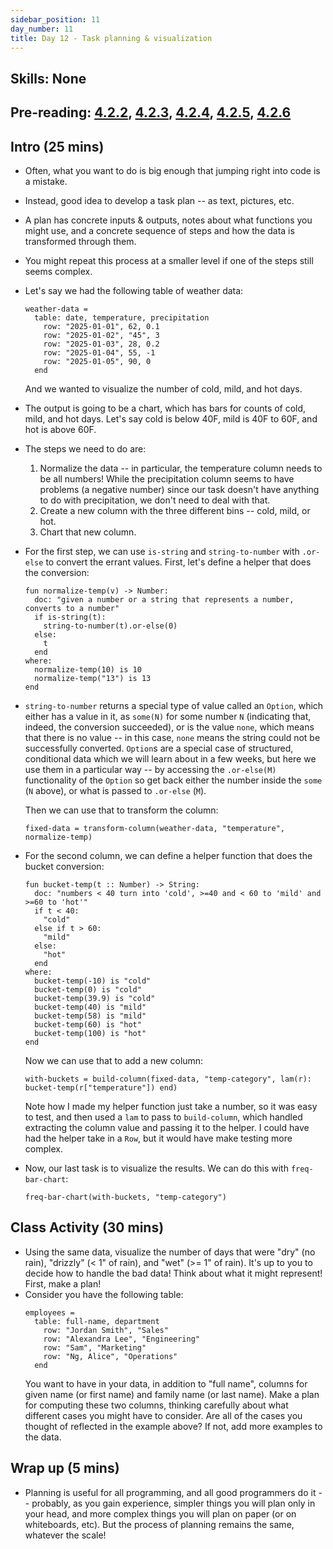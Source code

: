 ```yaml
---
sidebar_position: 11
day_number: 11
title: Day 12 - Task planning & visualization
---
```


## Skills: None

## Pre-reading: [4.2.2](https://dcic-world.org/2025-02-09/processing-tables.html#%28part._task-plans%29), [4.2.3](https://dcic-world.org/2025-02-09/processing-tables.html#(part._preparing-tables)), [4.2.4](https://dcic-world.org/2025-02-09/processing-tables.html#(part._naming-tables)), [4.2.5](https://dcic-world.org/2025-02-09/processing-tables.html#(part._naming-tables)), [4.2.6](https://dcic-world.org/2025-02-09/processing-tables.html#(part._.Summary__.Managing_a_.Data_.Analysis))

## Intro (25 mins)
- Often, what you want to do is big enough that jumping right into code is a mistake.
- Instead, good idea to develop a task plan -- as text, pictures, etc. 
- A plan has concrete inputs & outputs, notes about what functions you might use, and a concrete sequence 
  of steps and how the data is transformed through them.
- You might repeat this process at a smaller level if one of the steps still seems complex. 
- Let's say we had the following table of weather data:
  ```pyret
  weather-data =
    table: date, temperature, precipitation
      row: "2025-01-01", 62, 0.1
      row: "2025-01-02", "45", 3
      row: "2025-01-03", 28, 0.2
      row: "2025-01-04", 55, -1
      row: "2025-01-05", 90, 0
    end
  ```
  And we wanted to visualize the number of cold, mild, and hot days.
- The output is going to be a chart, which has bars for counts of cold, mild,
  and hot days. Let's say cold is below 40F, mild is 40F to 60F, and hot is
  above 60F. 
- The steps we need to do are:
  1. Normalize the data -- in particular, the temperature column needs to be all
     numbers! While the precipitation column seems to have problems (a negative
     number) since our task doesn't have anything to do with precipitation, we
     don't need to deal with that.
  2. Create a new column with the three different bins -- cold, mild, or hot.
  3. Chart that new column. 
- For the first step, we can use `is-string` and `string-to-number` with `.or-else` 
  to convert the errant values. First, let's define a helper that does the conversion:
  ```pyret
  fun normalize-temp(v) -> Number:
    doc: "given a number or a string that represents a number, converts to a number"
    if is-string(t): 
      string-to-number(t).or-else(0)
    else: 
      t 
    end
  where:
    normalize-temp(10) is 10
    normalize-temp("13") is 13
  end
  ```
- `string-to-number` returns a special type of value called an `Option`, which either has a value in it, as `some(N)` for some number `N` (indicating that, indeed, the conversion succeeded), or is the value `none`, which means that there is no value -- in this case, `none` means the string could not be successfully converted. `Option`s are a special case of structured, conditional data which we will learn about in a few weeks, but here we use them in a particular way -- by accessing the `.or-else(M)` functionality of the `Option` so get back either the number inside the `some` (`N` above), or what is passed to `.or-else` (`M`). 

  Then we can use that to transform the column:
  ```pyret
  fixed-data = transform-column(weather-data, "temperature", normalize-temp)
  ```
- For the second column, we can define a helper function that does the bucket conversion:
  ```pyret
  fun bucket-temp(t :: Number) -> String:
    doc: "numbers < 40 turn into 'cold', >=40 and < 60 to 'mild' and >=60 to 'hot'"
    if t < 40:
      "cold"
    else if t > 60:
      "mild"
    else:
      "hot"
    end
  where:
    bucket-temp(-10) is "cold"
    bucket-temp(0) is "cold"
    bucket-temp(39.9) is "cold"
    bucket-temp(40) is "mild"
    bucket-temp(58) is "mild"
    bucket-temp(60) is "hot"
    bucket-temp(100) is "hot"
  end
  ```
  Now we can use that to add a new column:
  ```pyret
  with-buckets = build-column(fixed-data, "temp-category", lam(r): bucket-temp(r["temperature"]) end)
  ```
  Note how I made my helper function just take a number, so it was easy to test, and then used a `lam` to
  pass to `build-column`, which handled extracting the column value and passing it to the helper. I could have
  had the helper take in a `Row`, but it would have make testing more complex. 
- Now, our last task is to visualize the results. We can do this with `freq-bar-chart`:
  ```pyret
  freq-bar-chart(with-buckets, "temp-category")
  ```

## Class Activity (30 mins)
- Using the same data, visualize the number of days that were "dry" (no rain),
  "drizzly" (< 1" of rain), and "wet" (>= 1" of rain). It's up to you to decide
  how to handle the bad data! Think about what it might represent! First, make a
  plan!
- Consider you have the following table:
  ```pyret
  employees =
    table: full-name, department
      row: "Jordan Smith", "Sales"
      row: "Alexandra Lee", "Engineering"
      row: "Sam", "Marketing"
      row: "Ng, Alice", "Operations"
    end
  ```
  You want to have in your data, in addition to "full name", columns for given name 
  (or first name) and family name (or last name).  Make a plan for computing these two columns, thinking carefully about what different cases you might have to consider. Are all of the cases you thought of reflected in the example above? If not, add more examples to the data.

## Wrap up (5 mins)
- Planning is useful for all programming, and all good programmers do it --
  probably, as you gain experience, simpler things you will plan only in your
  head, and more complex things you will plan on paper (or on whiteboards, etc).
  But the process of planning remains the same, whatever the scale!
